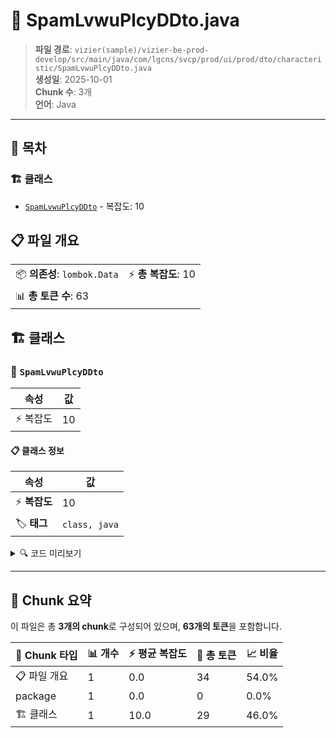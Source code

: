 # 📄 SpamLvwuPlcyDDto.java

> **파일 경로**: `vizier(sample)/vizier-be-prod-develop/src/main/java/com/lgcns/svcp/prod/ui/prod/dto/characteristic/SpamLvwuPlcyDDto.java`  
> **생성일**: 2025-10-01  
> **Chunk 수**: 3개  
> **언어**: Java
---

## 📑 목차

### 🏗️ 클래스
- [`SpamLvwuPlcyDDto`](#class-spamlvwuplcyddto) - 복잡도: 10

## 📋 파일 개요

| | |
|--|--|
| 📦 **의존성**: `lombok.Data` | ⚡ **총 복잡도**: 10 |
| 📊 **총 토큰 수**: 63 |  |



## 🏗️ 클래스

### <a id="class-spamlvwuplcyddto"></a>🎯 `SpamLvwuPlcyDDto`

| 속성 | 값 |
|------|----|
| ⚡ 복잡도 | 10 |



#### 📋 클래스 정보

| 속성 | 값 |
|------|----|
| ⚡ **복잡도** | 10 || 📍 **라인 범위** | 6-6 |
| 🏷️ **태그** | `class, java` |

<details>
<summary>🔍 코드 미리보기</summary>

```java
public class SpamLvwuPlcyDDto {
	private String spamCd;
	private String lvwuPlcyCd;
	private String valdStrtDtm;
	private String valdEndDtm;
	private String rgstUsr;
	private String rgstDtm;
	private String updUsr;
	private String updDtm;
}...
```

**Chunk 정보**
- 🆔 **ID**: `08a6ee1f565a`
- 📍 **라인**: 6-6
- 📊 **토큰**: 29
- 🏷️ **태그**: `class, java`

</details>

---





## 🧩 Chunk 요약

이 파일은 총 **3개의 chunk**로 구성되어 있으며, **63개의 토큰**을 포함합니다.

| 🧩 Chunk 타입 | 📊 개수 | ⚡ 평균 복잡도 | 📝 총 토큰 | 📈 비율 |
|---------------|--------|-------------|----------|--------|
| 📋 파일 개요 | 1 | 0.0 | 34 | 54.0% |
| package | 1 | 0.0 | 0 | 0.0% |
| 🏗️ 클래스 | 1 | 10.0 | 29 | 46.0% |

